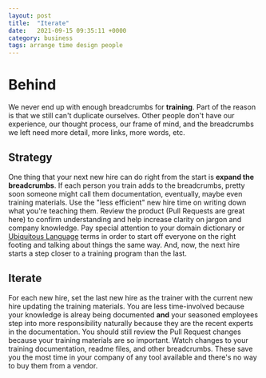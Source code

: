 ```yaml
---
layout: post
title:  "Iterate"
date:   2021-09-15 09:35:11 +0000
category: business
tags: arrange time design people
---
```


# Behind
We never end up with enough breadcrumbs for __training__. Part of the reason is that we still can't duplicate ourselves. Other people don't have our experience, our thought process, our frame of mind, and the breadcrumbs we left need more detail, more links, more words, etc.  

## Strategy
One thing that your next new hire can do right from the start is __expand the breadcrumbs__. If each person you train adds to the breadcrumbs, pretty soon someone might call them documentation, eventually, maybe even training materials. Use the "less efficient" new hire time on writing down what you're teaching them. Review the product (Pull Requests are great here) to confirm understanding and help increase clarity on jargon and company knowledge. Pay special attention to your domain dictionary or [Ubiquitous Language](ul) terms in order to start off everyone on the right footing and talking about things the same way. And, now, the next hire starts a step closer to a training program than the last.  

## Iterate
For each new hire, set the last new hire as the trainer with the current new hire updating the training materials. You are less time-involved because your knowledge is alreay being documented __and__ your seasoned employees step into more responsibility naturally because they are the recent experts in the documentation.  You should still review the Pull Request changes because your training materials are so important. Watch changes to your training documentation, readme files, and other breadcrumbs. These save you the most time in your company of any tool available and there's no way to buy them from a vendor.  

[ul]: https://martinfowler.com/bliki/UbiquitousLanguage.html